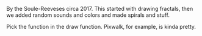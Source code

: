 By the Soule-Reeveses circa 2017.
This started with drawing fractals, then we added random sounds and colors and made spirals and stuff.

Pick the function in the draw function. Pixwalk, for example, is kinda pretty.
